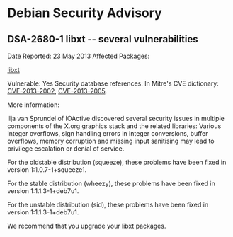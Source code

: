 
Debian Security Advisory
========================


DSA-2680-1 libxt -- several vulnerabilities
-------------------------------------------



Date Reported:
23 May 2013
Affected Packages:

[libxt](https://packages.debian.org/src:libxt)

Vulnerable:
Yes
Security database references:
In Mitre's CVE dictionary: [CVE-2013-2002](https://security-tracker.debian.org/tracker/CVE-2013-2002), [CVE-2013-2005](https://security-tracker.debian.org/tracker/CVE-2013-2005).  

More information:

Ilja van Sprundel of IOActive discovered several security issues in
multiple components of the X.org graphics stack and the related
libraries: Various integer overflows, sign handling errors in integer
conversions, buffer overflows, memory corruption and missing input
sanitising may lead to privilege escalation or denial of service.


For the oldstable distribution (squeeze), these problems have been fixed in
version 1:1.0.7-1+squeeze1.


For the stable distribution (wheezy), these problems have been fixed in
version 1:1.1.3-1+deb7u1.


For the unstable distribution (sid), these problems have been fixed in
version 1:1.1.3-1+deb7u1.


We recommend that you upgrade your libxt packages.





